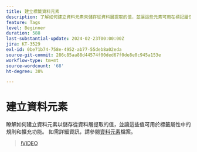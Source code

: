 ```yaml
---
title: 建立標籤資料元素
description: 了解如何建立資料元素來儲存從資料層提取的值，並讓這些元素可用在標記屬性中的規則和擴充功能。
feature: Tags
level: Beginner
duration: 588
last-substantial-update: 2024-02-23T00:00:00Z
jira: KT-3529
exl-id: 0be71b74-758e-4952-ab77-55deb8a02eda
source-git-commit: 286c85aa88d44574f00ded67f0de8e0c945a153e
workflow-type: tm+mt
source-wordcount: '68'
ht-degree: 38%

---
```


# 建立資料元素

瞭解如何建立資料元素以儲存從資料層提取的值，並讓這些值可用於標籤屬性中的規則和擴充功能。 如需詳細資訊，請參閱[資料元素](https://experienceleague.adobe.com/docs/experience-platform/tags/ui/data-elements.html?lang=zh-Hant)檔案。

>[!VIDEO](https://video.tv.adobe.com/v/3430477/?learn=on&enablevpops&captions=chi_hant)
